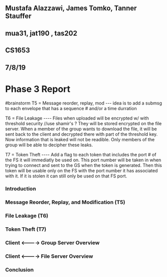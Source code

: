 ## Mustafa Alazzawi, James Tomko, Tanner Stauffer
## mua31, jat190 , tas202
## CS1653
## 7/8/19
# Phase 3 Report

#brainstorm
T5 = Message reorder, replay, mod --- idea is to add a submsg to each envelope that has a sequence # and/or a time durration

T6 = File Leakage ----  Files when uploaded will be encrypted w/ with threshold security     //use shamir's ?
    They will be stored encrypted on the file server.
    When a member of the group wants to download the file, it will be sent back to the client and decrypted there with
      part of the threshold key.
    Now information that is leaked will not be readible. Only members of the group will be able to decipher these leaks.

T7 = Token Theft ---- Add a flag to each token that includes the port # of the FS it will immediatly be used on. This port number will be taken in when
    trying to connect and sent to the GS when the token is generated. Then this token will be usable only on the FS
    with the port number it has associated with it. If it is stolen it can still only be used on that FS port. 

### Introduction


### Message Reorder, Replay, and Modification (T5)

### File Leakage (T6)

### Token Theft (T7)



### Client <----> Group Server Overview

### Client <----> File Server Overview


### Conclusion

